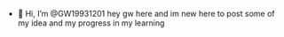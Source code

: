 - 👋 Hi, I’m @GW19931201
hey gw here and im new here to post some of my idea and my progress in my learning

<!---
GW19931201/GW19931201 is a ✨ special ✨ repository because its `README.md` (this file) appears on your GitHub profile.
You can click the Preview link to take a look at your changes.
--->

